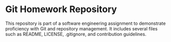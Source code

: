 # Git Homework Repository

This repository is part of a software engineering assignment to demonstrate proficiency with Git and repository management. It includes several files such as README, LICENSE, .gitignore, and contribution guidelines.


